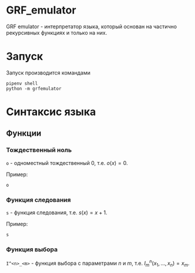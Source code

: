 # GRF_emulator
GRF emulator - интерпретатор языка, который основан на частично рекурсивных
функциях и только на них.

# Запуск
Запуск производится командами
```
pipenv shell
python -m grfemulator
```

# Синтаксис языка

## Функции
### Тождественный ноль
`o` - одноместный тождественный 0, т.е. $o(x) = 0$.

Пример:
```
o
```
### Функция следования
`s` - функция следования, т.е. $s(x) = x + 1$.

Пример:
```
s
```
### Функция выбора
`I^<n>_<m>` - функция выбора с параметрами $n$ и $m$, т.е.
$I^n_m(x_1, \dots, x_n) = x_m$.
